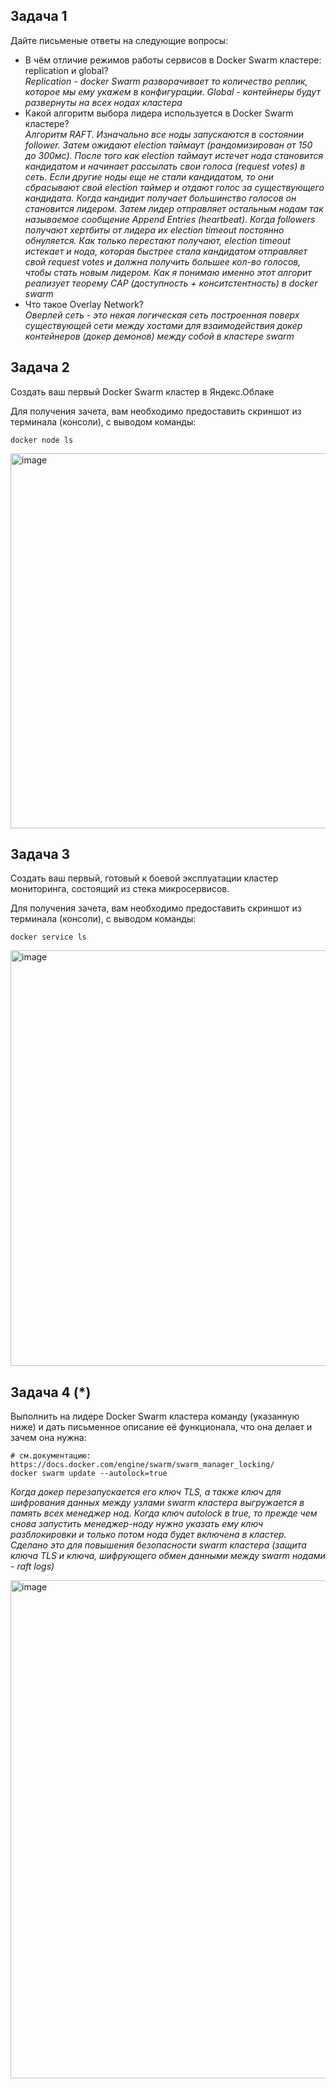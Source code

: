 
## Задача 1

Дайте письменые ответы на следующие вопросы:

- В чём отличие режимов работы сервисов в Docker Swarm кластере: replication и global?   
*Replication - docker Swarm разворачивает то количество реплик, которое мы ему укажем в конфигурации. Global - контейнеры будут развернуты на всех нодах кластера*   
- Какой алгоритм выбора лидера используется в Docker Swarm кластере?   
*Алгоритм RAFT. Изначально все ноды запускаются в состоянии follower. Затем ожидают election таймаут (рандомизирован от 150 до 300мс). После того как election таймаут истечет нода становится кандидатом и начинает рассылать свои голоса (request votes) в сеть. Если другие ноды еще не стали кандидатом, то они сбрасывают свой election таймер и отдают голос за существующего кандидата. Когда кандидит получает большинство голосов он становится лидером. Затем лидер отправляет остальным нодам так называемое сообщение Append Entries (heartbeat). Когда followers получают хертбиты от лидера их election timeout постоянно обнуляется. Как только перестают получают, election timeout истекает и нода, которая быстрее стала кандидатом отправляет свой request votes и должна получить большее кол-во голосов, чтобы стать новым лидером. Как я понимаю именно этот алгорит реализует теорему CAP (доступность + конситстентность) в docker swarm*
- Что такое Overlay Network?   
*Оверлей сеть - это некая логическая сеть построенная поверх существующей сети между хостами для взаимодействия докер контейнеров (докер демонов) между собой в кластере swarm*

## Задача 2

Создать ваш первый Docker Swarm кластер в Яндекс.Облаке

Для получения зачета, вам необходимо предоставить скриншот из терминала (консоли), с выводом команды:
```
docker node ls
```
<img width="600" alt="image" src="https://user-images.githubusercontent.com/87580669/183083407-edfc273c-7317-4844-b8ef-e117f226fdcd.png">

## Задача 3

Создать ваш первый, готовый к боевой эксплуатации кластер мониторинга, состоящий из стека микросервисов.

Для получения зачета, вам необходимо предоставить скриншот из терминала (консоли), с выводом команды:
```
docker service ls
```
<img width="665" alt="image" src="https://user-images.githubusercontent.com/87580669/183087207-69959083-b169-4b53-8e9e-c72e24f2f5a4.png">


## Задача 4 (*)

Выполнить на лидере Docker Swarm кластера команду (указанную ниже) и дать письменное описание её функционала, что она делает и зачем она нужна:
```
# см.документацию: https://docs.docker.com/engine/swarm/swarm_manager_locking/
docker swarm update --autolock=true
```

*Когда докер перезапускается его ключ TLS, а также ключ для шифрования данных между узлами swarm кластера выгружается в память всех менеджер нод. Когда ключ autolock в true, то прежде чем снова запустить менеджер-ноду нужно указать ему ключ разблокировки и только потом нода будет включена в кластер. Сделано это для повышения безопасности swarm кластера (защита ключа TLS и ключа, шифрующего обмен данными между swarm нодами - raft logs)*

<img width="797" alt="image" src="https://user-images.githubusercontent.com/87580669/183093627-467d0098-2c4c-490c-89e0-ce7771c9a168.png">
